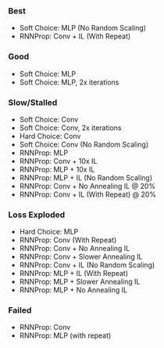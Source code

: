 ### Best
- Soft Choice: MLP (No Random Scaling)
- RNNProp: Conv + IL (With Repeat)

### Good
- Soft Choice: MLP
- Soft Choice: MLP, 2x iterations

### Slow/Stalled
- Soft Choice: Conv
- Soft Choice: Conv, 2x iterations
- Hard Choice: Conv
- Soft Choice: Conv (No Random Scaling)
- RNNProp: MLP
- RNNProp: Conv + 10x IL
- RNNProp: MLP + 10x IL
- RNNProp: MLP + IL (No Random Scaling)
- RNNProp: Conv + No Annealing IL @ 20%
- RNNProp: Conv + IL (With Repeat) @ 20%

### Loss Exploded
- Hard Choice: MLP
- RNNProp: Conv (With Repeat)
- RNNProp: Conv + No Annealing IL
- RNNProp: Conv + Slower Annealing IL
- RNNProp: Conv + IL (No Random Scaling)
- RNNProp: MLP + IL (With Repeat)
- RNNProp: MLP + Slower Annealing IL
- RNNProp: MLP + No Annealing IL

### Failed
- RNNProp: Conv
- RNNProp: MLP (with repeat)
